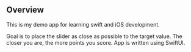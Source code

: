 ## Overview

This is my demo app for learning swift and iOS development.

Goal is to place the slider as close as possible to the target value. The closer you are, the more points you score. App is written using SwiftUI.
